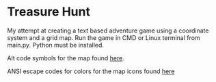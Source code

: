# Treasure Hunt
My attempt at creating a text based adventure game using a coordinate system and a grid map. Run the game in CMD or Linux terminal from main.py. Python must be installed.

Alt code symbols for the map found [here](https://www.alt-codes.net/square-symbols).

ANSI escape codes for colors for the map icons found [here](https://gist.github.com/fnky/458719343aabd01cfb17a3a4f7296797)